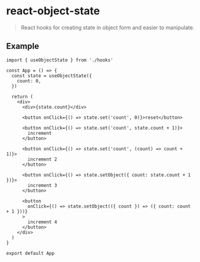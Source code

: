 # react-object-state

> React hooks for creating state in object form and easier to manipulate.

## Example

```typescriptreact
import { useObjectState } from './hooks'

const App = () => {
  const state = useObjectState({
    count: 0,
  })

  return (
    <div>
      <div>{state.count}</div>

      <button onClick={() => state.set('count', 0)}>reset</button>

      <button onClick={() => state.set('count', state.count + 1)}>
        increment
      </button>

      <button onClick={() => state.set('count', (count) => count + 1)}>
        increment 2
      </button>

      <button onClick={() => state.setObject({ count: state.count + 1 })}>
        increment 3
      </button>

      <button
        onClick={() => state.setObject(({ count }) => ({ count: count + 1 }))}
      >
        increment 4
      </button>
    </div>
  )
}

export default App
```
